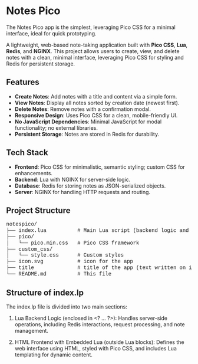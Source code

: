 # Notes Pico

The Notes Pico app is the simplest, leveraging Pico CSS for a minimal interface,
ideal for quick prototyping.

A lightweight, web-based note-taking application built with **Pico CSS**, **Lua**,
**Redis**, and **NGINX**. This project allows users to create, view, and delete
notes with a clean, minimal interface, leveraging Pico CSS for styling and Redis
for persistent storage.

## Features
- **Create Notes**: Add notes with a title and content via a simple form.
- **View Notes**: Display all notes sorted by creation date (newest first).
- **Delete Notes**: Remove notes with a confirmation modal.
- **Responsive Design**: Uses Pico CSS for a clean, mobile-friendly UI.
- **No JavaScript Dependencies**: Minimal JavaScript for modal functionality; no external libraries.
- **Persistent Storage**: Notes are stored in Redis for durability.

## Tech Stack
- **Frontend**: Pico CSS for minimalistic, semantic styling; custom CSS for enhancements.
- **Backend**: Lua with NGINX for server-side logic.
- **Database**: Redis for storing notes as JSON-serialized objects.
- **Server**: NGINX for handling HTTP requests and routing.


## Project Structure

<pre style="font-family: 'Courier New', monospace; line-height: 1.2;">
notespico/
├── index.lua          # Main Lua script (backend logic and HTML template)
├── pico/
│   └── pico.min.css   # Pico CSS framework
├── custom_css/
│   └── style.css      # Custom styles
├── icon.svg           # icon for the app
├── title              # title of the app (text written on icon)
└── README.md          # This file
</pre>

## Structure of index.lp

The index.lp file is divided into two main sections:

1. Lua Backend Logic (enclosed in &lt;? ... ?&gt;): Handles server-side operations, including
   Redis interactions, request processing, and note management.

2. HTML Frontend with Embedded Lua (outside Lua blocks): Defines the web interface using
   HTML, styled with Pico CSS, and includes Lua templating for dynamic content.

